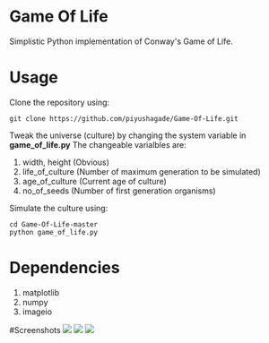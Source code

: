 # Game Of Life
Simplistic Python implementation of Conway's Game of Life.

# Usage
Clone the repository using:
```
git clone https://github.com/piyushagade/Game-Of-Life.git
```

Tweak the universe (culture) by changing the system variable in **game_of_life.py**
The changeable varialbles are:

1. width, height (Obvious)
2. life_of_culture (Number of maximum generation to be simulated)
3. age_of_culture (Current age of culture)
4. no_of_seeds  (Number of first generation organisms)

Simulate the culture using:
```
cd Game-Of-Life-master
python game_of_life.py
```

# Dependencies
1. matplotlib
2. numpy
3. imageio

#Screenshots
<img src="http://i.imgur.com/YF8MqRX.png">
<img src="http://i.imgur.com/7CmTSfv.png">
<img src="http://i.imgur.com/qACTKTq.png">
